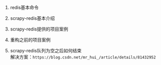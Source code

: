 1. redis基本命令

2. scrapy-redis基本介绍


3. scrapy-redis提供的项目案例

4. 重构之前的项目案例

5. scrapy-redis队列为空之后如何结束  
解决方案：`https://blog.csdn.net/mr_hui_/article/details/81432952`

